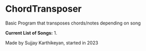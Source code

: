 # ChordTransposer
Basic Program that transposes chords/notes depending on song

**Current List of Songs:**
1. 




Made by Sujjay Karthikeyan, started in 2023
